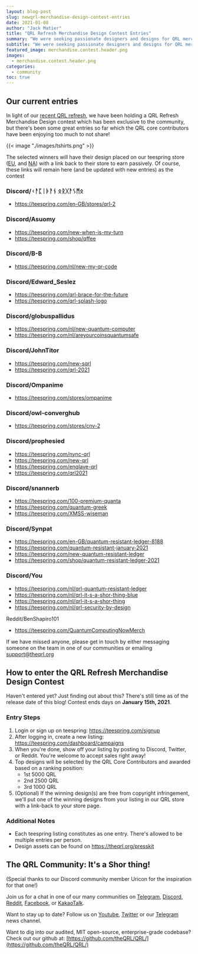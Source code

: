 ```yaml
---
layout: blog-post
slug: newqrl-merchandise-design-contest-entries
date: 2021-01-08
author: "Jack Matier"
title: "QRL Refresh Merchandise Design Contest Entries"
summary: "We were seeking passionate designers and designs for QRL merchandise and passion was delivered!"
subtitle: "We were seeking passionate designers and designs for QRL merchandise and passion was delivered!"
featured_image: merchandise.contest.header.png
images:
  - merchandise.contest.header.png
categories:
  - community
toc: true
---
```



## Our current entries

In light of our [recent QRL refresh](/blog/new-qrl-website-and-logo-refresh-in-celebration-of-nists-approval-of-xmss/), we have been holding a QRL Refresh Merchandise Design contest which has been exclusive to the community, but there's been some great entries so far which the QRL core contributors have been enjoying too much to not share!

{{< image "./images/tshirts.png" >}}

The selected winners will have their design placed on our teespring store ([EU](https://teespring.com/stores/quantum-resistant-ledger-eu), and [NA](https://teespring.com/stores/quantum-resistant-ledger-na)) with a link back to their store to earn passively. Of course, these links will remain here (and be updated with new entries) as the contest 

### Discord/ᚲᚨᛈᛁᚦᚨᚾ ᛟᚱᚷᚨᛊᛗᛟ

- https://teespring.com/en-GB/stores/qrl-2

### Discord/Asuomy

- https://teespring.com/new-when-is-my-turn
- https://teespring.com/shop/qffee

### Discord/B-B

- https://teespring.com/nl/new-my-qr-code

### Discord/Edward_Seslez

- https://teespring.com/qrl-brace-for-the-future
- https://teespring.com/qrl-splash-logo

### Discord/globuspallidus

- https://teespring.com/nl/new-quantum-computer
- https://teespring.com/nl/areyourcoinsquantumsafe

### Discord/JohnTitor

- https://teespring.com/new-sqrl
- https://teespring.com/qrl-2021

### Discord/Ompanime

- https://teespring.com/stores/ompanime

### Discord/owl-converghub

- https://teespring.com/stores/cnv-2

### Discord/prophesied

- https://teespring.com/nync-qrl
- https://teespring.com/new-qrl
- https://teespring.com/enqlave-qrl
- https://teespring.com/qrl2021

### Discord/snannerb

- https://teespring.com/100-premium-quanta
- https://teespring.com/quantum-greek
- https://teespring.com/XMSS-wiseman

### Discord/Synpat

- https://teespring.com/en-GB/quantum-resistant-ledger-8188
- https://teespring.com/quantum-resistant-january-2021
- https://teespring.com/new-quantum-resistant-ledger
- https://teespring.com/shop/quantum-resistant-ledger-2021

### Discord/You 

- https://teespring.com/nl/qrl-quantum-resistant-ledger
- https://teespring.com/nl/qrl-it-s-a-shor-thing-blue
- https://teespring.com/nl/qrl-it-s-a-shor-thing
- https://teespring.com/nl/qrl-security-by-design

Reddit/BenShapiro101
- https://teespring.com/QuantumComputingNowMerch

If we have missed anyone, please get in touch by either messaging someone on the team in one of our communities or emailing support@theqrl.org

## How to enter the QRL Refresh Merchandise Design Contest

Haven't entered yet? Just finding out about this? There's still time as of the release date of this blog! Contest ends days on **January 15th, 2021**.

### Entry Steps

1. Login or sign up on teespring: <https://teespring.com/signup>
2. After logging in, create a new listing: <https://teespring.com/dashboard/campaigns>
3. When you're done, show off your listing by posting to Discord, Twitter, or Reddit. You're welcome to accept sales right away!
4. Top designs will be selected by the QRL Core Contributors and awarded based on a ranking position:
	- 1st 5000 QRL
	- 2nd 2500 QRL
	- 3rd 1000 QRL
5. (Optional) If the winning design(s) are free from copyright infringement, we'll put one of the winning designs from your listing in our QRL store with a link-back to your store page.

### Additional Notes

- Each teespring listing constitutes as one entry. There's allowed to be multiple entries per person. 
- Design assets can be found on <https://theqrl.org/presskit>

## The QRL Community: It's a Shor thing!

(Special thanks to our Discord community member Uricon for the inspiration for that one!)

Join us for a chat in one of our many communities on [Telegram](https://t.me/QRLedgerOfficial), [Discord](https://discord.gg/jBT6BEp), [Reddit](https://www.reddit.com/r/qrl), [Facebook](https://www.facebook.com/theqrl/), or [KakaoTalk](https://open.kakao.com/o/gffKNhWb). 

Want to stay up to date? Follow us on [Youtube](https://www.youtube.com/c/QRLedger), [Twitter](https://twitter.com/qrledger) or our [Telegram](https://t.me/TheQRLedger) news channel.

Want to dig into our audited, MIT open-source, enterprise-grade codebase? Check out our github at: [https://github.com/theQRL/QRL/](https://github.com/theQRL/QRL/)
